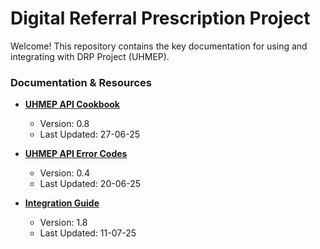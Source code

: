 # Digital Referral Prescription Project

Welcome! This repository contains the key documentation for using and integrating with DRP Project (UHMEP).

### Documentation & Resources

*   **[UHMEP API Cookbook](./UHMEP_API_cookbook.pdf)**
    *   Version: 0.8
    *   Last Updated: 27-06-25

*   **[UHMEP API Error Codes](./UHMEP_API_ErrorCodes.xlsx)**
    *   Version: 0.4
    *   Last Updated: 20-06-25

* **[Integration Guide]([./UHMEP%20Integration%20guide-1.8.pdf](https://github.com/smals-belgium/shared-digital-referral-prescription/blob/master/UHMEP%20Integration%20guide%201.8.pdf))**
    *   Version: 1.8
    *   Last Updated: 11-07-25
